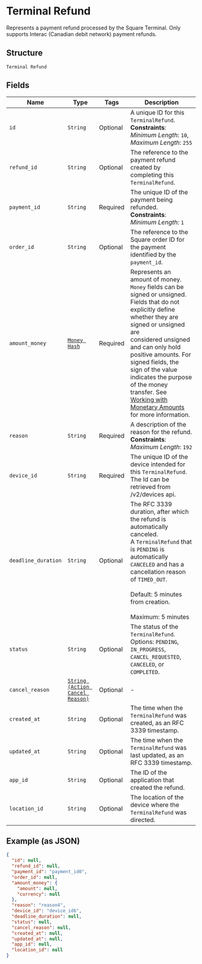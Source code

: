 
# Terminal Refund

Represents a payment refund processed by the Square Terminal. Only supports Interac (Canadian debit network) payment refunds.

## Structure

`Terminal Refund`

## Fields

| Name | Type | Tags | Description |
|  --- | --- | --- | --- |
| `id` | `String` | Optional | A unique ID for this `TerminalRefund`.<br>**Constraints**: *Minimum Length*: `10`, *Maximum Length*: `255` |
| `refund_id` | `String` | Optional | The reference to the payment refund created by completing this `TerminalRefund`. |
| `payment_id` | `String` | Required | The unique ID of the payment being refunded.<br>**Constraints**: *Minimum Length*: `1` |
| `order_id` | `String` | Optional | The reference to the Square order ID for the payment identified by the `payment_id`. |
| `amount_money` | [`Money Hash`](../../doc/models/money.md) | Required | Represents an amount of money. `Money` fields can be signed or unsigned.<br>Fields that do not explicitly define whether they are signed or unsigned are<br>considered unsigned and can only hold positive amounts. For signed fields, the<br>sign of the value indicates the purpose of the money transfer. See<br>[Working with Monetary Amounts](https://developer.squareup.com/docs/build-basics/working-with-monetary-amounts)<br>for more information. |
| `reason` | `String` | Required | A description of the reason for the refund.<br>**Constraints**: *Maximum Length*: `192` |
| `device_id` | `String` | Required | The unique ID of the device intended for this `TerminalRefund`.<br>The Id can be retrieved from /v2/devices api. |
| `deadline_duration` | `String` | Optional | The RFC 3339 duration, after which the refund is automatically canceled.<br>A `TerminalRefund` that is `PENDING` is automatically `CANCELED` and has a cancellation reason<br>of `TIMED_OUT`.<br><br>Default: 5 minutes from creation.<br><br>Maximum: 5 minutes |
| `status` | `String` | Optional | The status of the `TerminalRefund`.<br>Options: `PENDING`, `IN_PROGRESS`, `CANCEL_REQUESTED`, `CANCELED`, or `COMPLETED`. |
| `cancel_reason` | [`String (Action Cancel Reason)`](../../doc/models/action-cancel-reason.md) | Optional | - |
| `created_at` | `String` | Optional | The time when the `TerminalRefund` was created, as an RFC 3339 timestamp. |
| `updated_at` | `String` | Optional | The time when the `TerminalRefund` was last updated, as an RFC 3339 timestamp. |
| `app_id` | `String` | Optional | The ID of the application that created the refund. |
| `location_id` | `String` | Optional | The location of the device where the `TerminalRefund` was directed. |

## Example (as JSON)

```json
{
  "id": null,
  "refund_id": null,
  "payment_id": "payment_id0",
  "order_id": null,
  "amount_money": {
    "amount": null,
    "currency": null
  },
  "reason": "reason4",
  "device_id": "device_id6",
  "deadline_duration": null,
  "status": null,
  "cancel_reason": null,
  "created_at": null,
  "updated_at": null,
  "app_id": null,
  "location_id": null
}
```

